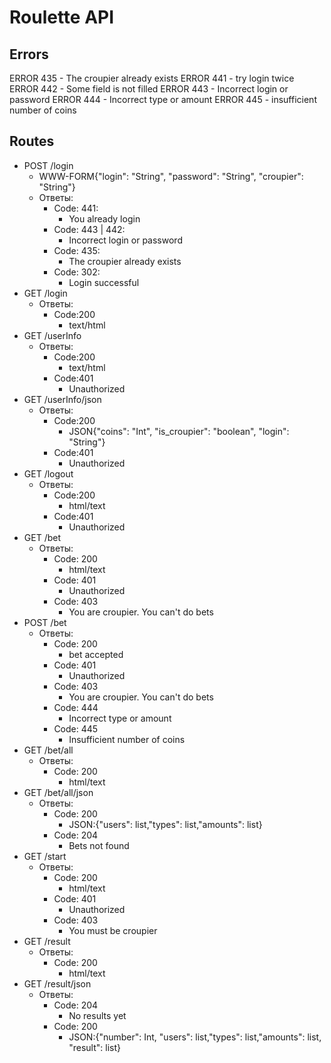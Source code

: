 # Roulette API
## Errors
ERROR 435 - The croupier already exists
ERROR 441 - try login twice
ERROR 442 - Some field is not filled
ERROR 443 - Incorrect login or password
ERROR 444 - Incorrect type or amount
ERROR 445 - insufficient number of coins

## Routes
- POST /login
  - WWW-FORM{"login": "String", "password": "String", "croupier": "String"}
  - Ответы:
    - Code: 441:
      - You already login
    - Code: 443 | 442:
      - Incorrect login or password
    - Code: 435:
      - The croupier already exists
    - Code: 302:
      - Login successful
- GET /login
  - Ответы:
    - Code:200
      - text/html
- GET /userInfo
  - Ответы:
    - Code:200
      - text/html
    - Code:401
      - Unauthorized
- GET /userInfo/json
  - Ответы:
    - Code:200
      - JSON{"coins": "Int", "is_croupier": "boolean", "login": "String"}
    - Code:401
      - Unauthorized
- GET /logout
  - Ответы:
    - Code:200
      - html/text
    - Code:401
      - Unauthorized
- GET /bet
  - Ответы:
    - Code: 200
      - html/text
    - Code: 401
      - Unauthorized
    - Code: 403
      - You are croupier. You can't do bets
- POST /bet
  - Ответы:
    - Code: 200
      - bet accepted
    - Code: 401
      - Unauthorized
    - Code: 403
      - You are croupier. You can't do bets
    - Code: 444
      - Incorrect type or amount
    - Code: 445
      - Insufficient number of coins
- GET /bet/all
  - Ответы:
    - Code: 200
      - html/text
- GET /bet/all/json
  - Ответы:
    - Code: 200
      - JSON:{"users": list<String>,"types": list<Int>,"amounts": list<Int>}
    - Code: 204
      - Bets not found
- GET /start
  - Ответы:
    - Code: 200
      - html/text
    - Code: 401
      - Unauthorized
    - Code: 403
      - You must be croupier
- GET /result
  - Ответы:
    - Code: 200
      - html/text
- GET /result/json
  - Ответы:
    - Code: 204
      - No results yet
    - Code: 200
      - JSON:{"number": Int, "users": list<String>,"types": list<Int>,"amounts": list<Int>, "result": list<String>}